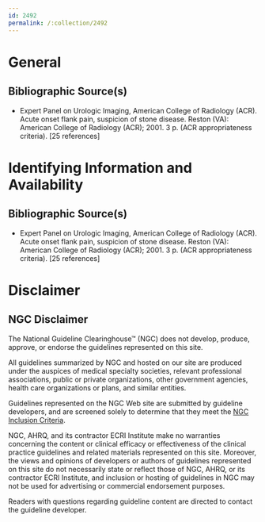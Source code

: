 ```yaml
---
id: 2492
permalink: /:collection/2492
---
```


# General

## Bibliographic Source(s)

- Expert Panel on Urologic Imaging, American College of Radiology (ACR). Acute onset flank pain, suspicion of stone disease. Reston (VA): American College of Radiology (ACR); 2001. 3 p. (ACR appropriateness criteria). [25 references]

# Identifying Information and Availability

## Bibliographic Source(s)

- Expert Panel on Urologic Imaging, American College of Radiology (ACR). Acute onset flank pain, suspicion of stone disease. Reston (VA): American College of Radiology (ACR); 2001. 3 p. (ACR appropriateness criteria). [25 references]

# Disclaimer

## NGC Disclaimer

The National Guideline Clearinghouse™ (NGC) does not develop, produce, approve, or endorse the guidelines represented on this site.

All guidelines summarized by NGC and hosted on our site are produced under the auspices of medical specialty societies, relevant professional associations, public or private organizations, other government agencies, health care organizations or plans, and similar entities.

Guidelines represented on the NGC Web site are submitted by guideline developers, and are screened solely to determine that they meet the [NGC Inclusion Criteria](/help-and-about/summaries/inclusion-criteria).

NGC, AHRQ, and its contractor ECRI Institute make no warranties concerning the content or clinical efficacy or effectiveness of the clinical practice guidelines and related materials represented on this site. Moreover, the views and opinions of developers or authors of guidelines represented on this site do not necessarily state or reflect those of NGC, AHRQ, or its contractor ECRI Institute, and inclusion or hosting of guidelines in NGC may not be used for advertising or commercial endorsement purposes.

Readers with questions regarding guideline content are directed to contact the guideline developer.

